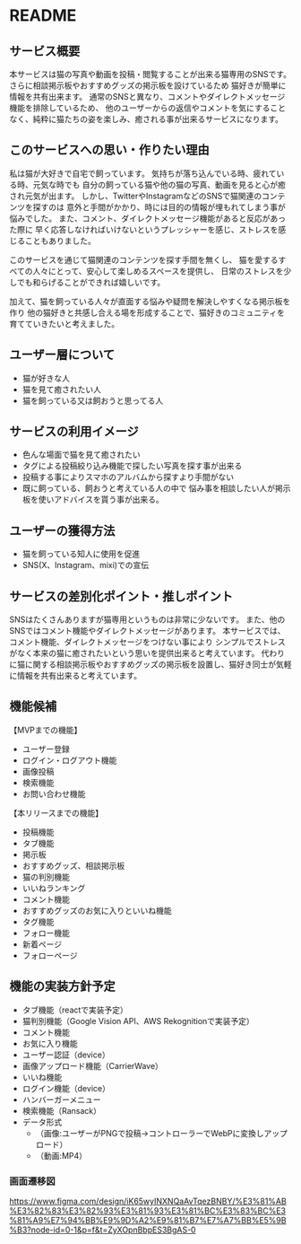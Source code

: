 # README

## サービス概要
本サービスは猫の写真や動画を投稿・閲覧することが出来る猫専用のSNSです。
さらに相談掲示板やおすすめグッズの掲示板を設けているため
猫好きが簡単に情報を共有出来ます。
通常のSNSと異なり、コメントやダイレクトメッセージ機能を排除しているため、
他のユーザーからの返信やコメントを気にすることなく、純粋に猫たちの姿を楽しみ、癒される事が出来るサービスになります。

## このサービスへの思い・作りたい理由
私は猫が大好きで自宅で飼っています。
気持ちが落ち込んでいる時、疲れている時、元気な時でも
自分の飼っている猫や他の猫の写真、動画を見ると心が癒され元気が出ます。
しかし、TwitterやInstagramなどのSNSで猫関連のコンテンツを探すのは
意外と手間がかかり、時には目的の情報が埋もれてしまう事が悩みでした。
また、コメント、ダイレクトメッセージ機能があると反応があった際に
早く応答しなければいけないというプレッシャーを感じ、ストレスを感じることもありました。

このサービスを通じて猫関連のコンテンツを探す手間を無くし、
猫を愛するすべての人々にとって、安心して楽しめるスペースを提供し、
日常のストレスを少しでも和らげることができれば嬉しいです。

加えて、猫を飼っている人々が直面する悩みや疑問を解決しやすくなる掲示板を作り
他の猫好きと共感し合える場を形成することで、猫好きのコミュニティを育てていきたいと考えました。

## ユーザー層について
- 猫が好きな人
- 猫を見て癒されたい人
- 猫を飼っている又は飼おうと思ってる人

## サービスの利用イメージ
- 色んな場面で猫を見て癒されたい
- タグによる投稿絞り込み機能で探したい写真を探す事が出来る
- 投稿する事によりスマホのアルバムから探すより手間がない
- 既に飼っている、飼おうと考えている人の中で
悩み事を相談したい人が掲示板を使いアドバイスを貰う事が出来る。

## ユーザーの獲得方法
- 猫を飼っている知人に使用を促進
- SNS(X、Instagram、mixi)での宣伝

## サービスの差別化ポイント・推しポイント
SNSはたくさんありますが猫専用というものは非常に少ないです。
また、他のSNSではコメント機能やダイレクトメッセージがあります。
本サービスでは、コメント機能、ダイレクトメッセージをつけない事により
シンプルでストレスがなく本来の猫に癒されたいという思いを提供出来ると考えています。
代わりに猫に関する相談掲示板やおすすめグッズの掲示板を設置し、猫好き同士が気軽に情報を共有出来ると考えています。

## 機能候補
【MVPまでの機能】
- ユーザー登録
- ログイン・ログアウト機能
- 画像投稿
- 検索機能
- お問い合わせ機能

【本リリースまでの機能】
- 投稿機能
- タブ機能
- 掲示板
- おすすめグッズ、相談掲示板
- 猫の判別機能
- いいねランキング
- コメント機能
- おすすめグッズのお気に入りといいね機能
- タグ機能
- フォロー機能
- 新着ページ
- フォローページ


## 機能の実装方針予定
- タブ機能（reactで実装予定）
- 猫判別機能（Google Vision API、AWS Rekognitionで実装予定）
- コメント機能
- お気に入り機能
- ユーザー認証（device）
- 画像アップロード機能（CarrierWave）
- いいね機能
- ログイン機能（device）
- ハンバーガーメニュー
- 検索機能（Ransack）
- データ形式
  - （画像:ユーザーがPNGで投稿→コントローラーでWebPに変換しアップロード）
  - （動画:MP4）

### 画面遷移図
https://www.figma.com/design/iK65wyINXNQaAvTqezBNBY/%E3%81%AB%E3%82%83%E3%82%93%E3%81%93%E3%81%BC%E3%83%BC%E3%81%A9%E7%94%BB%E9%9D%A2%E9%81%B7%E7%A7%BB%E5%9B%B3?node-id=0-1&p=f&t=ZyXOpnBbpES3BgAS-0
